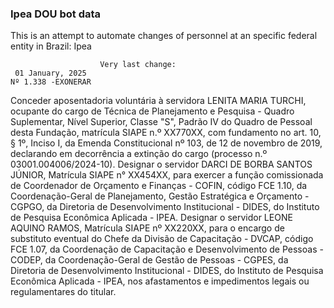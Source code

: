  ### Ipea DOU bot data
 This is an attempt to automate changes of personnel at an specific federal entity in Brazil: Ipea
 
                        Very last change: 
 	 01 January, 2025
	Nº 1.338 -EXONERAR
Conceder aposentadoria voluntária à servidora LENITA MARIA TURCHI, ocupante do cargo de Técnica de Planejamento e Pesquisa - Quadro Suplementar, Nível Superior, Classe "S", Padrão IV do Quadro de Pessoal desta Fundação, matrícula SIAPE n.º XX770XX, com fundamento no art. 10, § 1º, Inciso I, da Emenda Constitucional nº 103, de 12 de novembro de 2019, declarando em decorrência a extinção do cargo (processo n.º 03001.004006/2024-10).
Designar o servidor DARCI DE BORBA SANTOS JÚNIOR, Matrícula SIAPE n° XX454XX, para exercer a função comissionada de Coordenador de Orçamento e Finanças - COFIN, código FCE 1.10, da Coordenação-Geral de Planejamento, Gestão Estratégica e Orçamento - CGPGO, da Diretoria de Desenvolvimento Institucional - DIDES, do Instituto de Pesquisa Econômica Aplicada - IPEA.
Designar o servidor LEONE AQUINO RAMOS, Matrícula SIAPE nº XX220XX, para o encargo de substituto eventual do Chefe da Divisão de Capacitação - DVCAP, código FCE 1.07, da Coordenação de Capacitação e Desenvolvimento de Pessoas - CODEP, da Coordenação-Geral de Gestão de Pessoas - CGPES, da Diretoria de Desenvolvimento Institucional - DIDES, do Instituto de Pesquisa Econômica Aplicada - IPEA, nos afastamentos e impedimentos legais ou regulamentares do titular.
